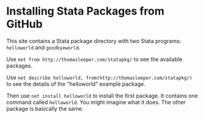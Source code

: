 # Installing Stata Packages from GitHub

This site contains a Stata package directory with two Stata programs: `helloworld` and `goodbyeworld`.

Use `net from http://thomasleeper.com/statapkg/` to see the available packages.

Use `net describe helloworld, from(http://thomasleeper.com/statapkg/)` to see the details of the "helloworld" example package.
  
Then use `net install helloworld` to install the first package. It contains one command called `helloworld`. You might imagine what it does. The other package is basically the same.
